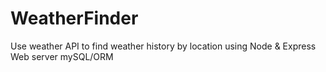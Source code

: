 # WeatherFinder
Use weather API to find weather history by location using Node &amp; Express Web server mySQL/ORM
